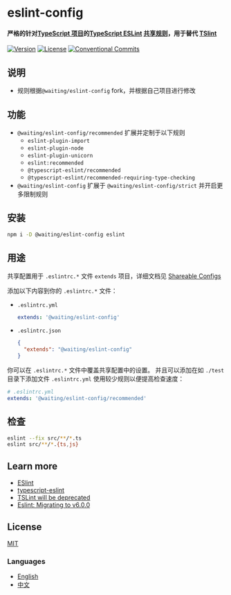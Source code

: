 # eslint-config

#### 严格的针对[TypeScript 项目](https://github.com/Microsoft/TypeScript)的[TypeScript ESLint](https://github.com/typescript-eslint/typescript-eslint) [共享规则](https://eslint.org/docs/developer-guide/shareable-configs)，用于替代 [TSlint](https://github.com/palantir/tslint)

[![Version](https://img.shields.io/npm/v/@waiting/eslint-config.svg)](https://www.npmjs.com/package/@waiting/eslint-config)
[![License](https://img.shields.io/badge/license-MIT-blue.svg)](https://opensource.org/licenses/MIT)
[![Conventional Commits](https://img.shields.io/badge/Conventional%20Commits-1.0.0-yellow.svg)](https://conventionalcommits.org)

## 说明

- 规则根据`@waiting/eslint-config` fork，并根据自己项目进行修改

## 功能
- `@waiting/eslint-config/recommended` 扩展并定制于以下规则
  - `eslint-plugin-import`
  - `eslint-plugin-node`
  - `eslint-plugin-unicorn`
  - `eslint:recommended`
  - `@typescript-eslint/recommended`
  - `@typescript-eslint/recommended-requiring-type-checking`
- `@waiting/eslint-config` 扩展于 `@waiting/eslint-config/strict` 并开启更多限制规则


## 安装

```sh
npm i -D @waiting/eslint-config eslint
```


## 用途
共享配置用于 `.eslintrc.*` 文件 `extends` 项目，详细文档见 [Shareable Configs](https://cn.eslint.org/docs/developer-guide/shareable-configs)

添加以下内容到你的 `.eslintrc.*` 文件：
- `.eslintrc.yml` 
  ```yml
  extends: '@waiting/eslint-config' 
  ```
- `.eslintrc.json` 
  ```json
  {
    "extends": "@waiting/eslint-config"
  }
  ```

你可以在 `.eslintrc.*` 文件中覆盖共享配置中的设置。
并且可以添加在如 `./test` 目录下添加文件 `.eslintrc.yml` 使用较少规则以便提高检查速度：
```yml
# .eslintrc.yml
extends: '@waiting/eslint-config/recommended'
```


## 检查

```sh
eslint --fix src/**/*.ts
eslint src/**/*.{ts,js}
```


## Learn more
- [ESlint](https://cn.eslint.org/)
- [typescript-eslint](https://github.com/typescript-eslint/typescript-eslint)
- [TSLint will be deprecated](https://github.com/palantir/tslint/issues/4534)
- [Eslint: Migrating to v6.0.0](https://eslint.org/docs/user-guide/migrating-to-6.0.0#package-loading-simplification)


## License
[MIT](LICENSE)


### Languages
- [English](README.md)
- [中文](README.zh-CN.md)

